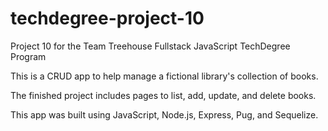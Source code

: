 # techdegree-project-10
Project 10 for the Team Treehouse Fullstack JavaScript TechDegree Program

This is a CRUD app to help manage a fictional library's collection of books.


The finished project includes pages to list, add, update, and delete books.


This app was built using JavaScript, Node.js, Express, Pug, and Sequelize.
